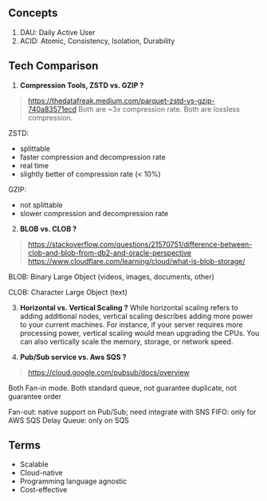 ## Concepts
1. DAU: Daily Active User
2. ACID: Atomic, Consistency, Isolation, Durability

## Tech Comparison
1. **Compression Tools, ZSTD vs. GZIP ?**
> https://thedatafreak.medium.com/parquet-zstd-vs-gzip-740a83571ecd
Both are ~3x compression rate.
Both are lossless compression.

ZSTD:
* splittable
* faster compression and decompression rate
* real time
* slightly better of compression rate (< 10%)

GZIP:
* not splittable
* slower compression and decompression rate

2. **BLOB vs. CLOB ?**
> https://stackoverflow.com/questions/21570751/difference-between-clob-and-blob-from-db2-and-oracle-perspective
> https://www.cloudflare.com/learning/cloud/what-is-blob-storage/

BLOB: Binary Large Object (videos, images, documents, other)

CLOB: Character Large Object (text)

3. **Horizontal vs. Vertical Scaling ?**
While horizontal scaling refers to adding additional nodes, vertical scaling describes adding more power to your current machines. For instance, if your server requires more processing power, vertical scaling would mean upgrading the CPUs. You can also vertically scale the memory, storage, or network speed.

4. **Pub/Sub service vs. Aws SQS ?**
> https://cloud.google.com/pubsub/docs/overview

Both Fan-in mode.
Both standard queue, not guarantee duplicate, not guarantee order

Fan-out: native support on Pub/Sub; need integrate with SNS
FIFO: only for AWS SQS
Delay Queue: only on SQS


## Terms
* Scalable
* Cloud-native
* Programming language agnostic
* Cost-effective
